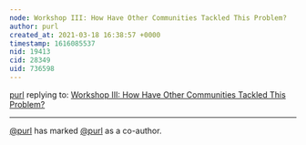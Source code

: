```yaml
---
node: Workshop III: How Have Other Communities Tackled This Problem?
author: purl
created_at: 2021-03-18 16:38:57 +0000
timestamp: 1616085537
nid: 19413
cid: 28349
uid: 736598
---
```




[purl](../profile/purl) replying to: [Workshop III: How Have Other Communities Tackled This Problem?](../notes/mimiss/05-15-2019/workshop-iii-how-have-other-communities-tackled-this-problem)

----
 [@purl](/profile/purl) has marked [@purl](/profile/purl) as a co-author. 